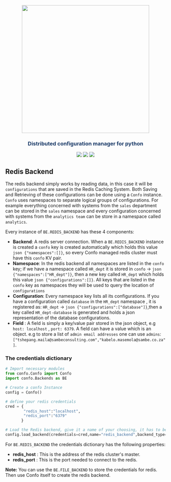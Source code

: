 
<p align="center"><img src="https://raw.githubusercontent.com/sambe-consulting/confo/master/assets/logo.png" width="400"></p>

<p align="center"><h3 style="color: #193967; text-align: center">Distributed configuration manager for python</h3></p>

<p align="center">
<a href="https://github.com/sambe-consulting/confo/actions/workflows/pytest-workflow.yml"><img src="https://github.com/sambe-consulting/confo/actions/workflows/pytest-workflow.yml/badge.svg"></a>
<a href="https://houndci.com"><img src="https://img.shields.io/badge/Reviewed_by-Hound-8E64B0.svg"></a>
<a href="https://github.com/apache/zookeeper/blob/master/LICENSE.txt"><img src="https://img.shields.io/github/license/apache/zookeeper"></a>


</p>

## Redis Backend
The redis backend simply works by reading data, in this case it will be `configurations` that are saved in the Redis Caching System. Both Saving and Retrieving of these configurations can be done using a `Confo` instance. `Confo` uses namespaces to separate logical groups of configurations. For example everything concerned with systems from the `sales` department can be stored in the `sales` namespace and every configuration concerned with systems from the `analytics team` can be store in a namespace called `analytics`.

Every instance of `BE.REDIS_BACKEND` has these 4 components:

 - **Backend**: A redis server connection. When a `BE.REDIS_BACKEND` instance is created a `confo` key is created automatically which holds this value `json {"namespaces":[]}`, so every Confo managed redis cluster must have this `confo` KV pair.
 - **Namespace**: In the redis backend all namespaces are listed in the `confo` key; if we have a namespace called `HR_dept` it is stored in `confo` -> `json {"namespaces":["HR_dept"]}`, then a new key called `HR_dept` which holds this value `json {"configurations":[]}`. All keys that are listed in the `confo` key as namespaces they will be used to query the location of `configurations`
 - **Configuration**: Every namespace key lists all its configurations. If you have a configuration called `database` in the `HR_dept` namespace , it is registered as: `HR_dept` -> `json {"configurations":["database"]}`,then a key called `HR_dept-database` is generated and holds a json representation of the database configurations.
 - **Field** : A field is simply a key/value pair stored in the json object, e.g `host: localhost` , `port: 6379`. A field can have a value which is an object. e.g to store a list of `admin email addresses` one can use `admins`: `["tshepang.maila@sambeconsulting.com","kabelo.masemola@sambe.co.za"]`.


### The credentials dictionary
 
```python
# Import necessary modules
from confo.Confo import Confo
import confo.Backends as BE

# Create a confo Instance
config = Confo()

# define your redis credentials
cred = {
        "redis_host":"localhost",
        "redis_port":"6379"
       }

# Load the Redis backend, give it a name of your choosing, it has to be unique
config.load_backend(credentials=cred,name="redis_backend",backend_type=BE.REDIS_BACKEND )
```

For  `BE.REDIS_BACKEND` the credentials dictionary has the following properties:

- **redis_host** : This is the address of the redis cluster's master. 
- **redis_port** : This is the port needed to connect to the redis.

**Note:**
You can use the  `BE.FILE_BACKEND` to store the credentials for redis. Then use Confo itself to create the redis backend.


